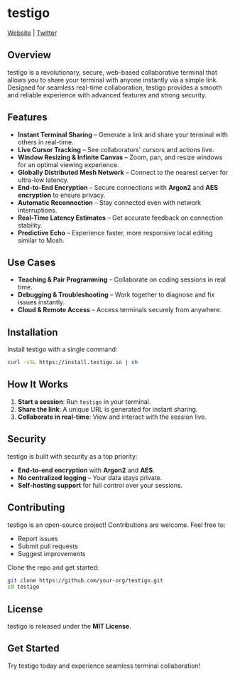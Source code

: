 # testigo

[Website](https://testigo.xyz) | [Twitter](https://twitter.com/testigo)

## Overview
testigo is a revolutionary, secure, web-based collaborative terminal that allows you to share your terminal with anyone instantly via a simple link. Designed for seamless real-time collaboration, testigo provides a smooth and reliable experience with advanced features and strong security.

## Features
- **Instant Terminal Sharing** – Generate a link and share your terminal with others in real-time.
- **Live Cursor Tracking** – See collaborators' cursors and actions live.
- **Window Resizing & Infinite Canvas** – Zoom, pan, and resize windows for an optimal viewing experience.
- **Globally Distributed Mesh Network** – Connect to the nearest server for ultra-low latency.
- **End-to-End Encryption** – Secure connections with **Argon2** and **AES encryption** to ensure privacy.
- **Automatic Reconnection** – Stay connected even with network interruptions.
- **Real-Time Latency Estimates** – Get accurate feedback on connection stability.
- **Predictive Echo** – Experience faster, more responsive local editing similar to Mosh.

## Use Cases
- **Teaching & Pair Programming** – Collaborate on coding sessions in real time.
- **Debugging & Troubleshooting** – Work together to diagnose and fix issues instantly.
- **Cloud & Remote Access** – Access terminals securely from anywhere.

## Installation
Install testigo with a single command:
```sh
curl -sSL https://install.testigo.io | sh
```

## How It Works
1. **Start a session**: Run `testigo` in your terminal.
2. **Share the link**: A unique URL is generated for instant sharing.
3. **Collaborate in real-time**: View and interact with the session live.

## Security
testigo is built with security as a top priority:
- **End-to-end encryption** with **Argon2** and **AES**.
- **No centralized logging** – Your data stays private.
- **Self-hosting support** for full control over your sessions.

## Contributing
testigo is an open-source project! Contributions are welcome. Feel free to:
- Report issues
- Submit pull requests
- Suggest improvements

Clone the repo and get started:
```sh
git clone https://github.com/your-org/testigo.git
cd testigo
```

## License
testigo is released under the **MIT License**.

## Get Started
Try testigo today and experience seamless terminal collaboration!


